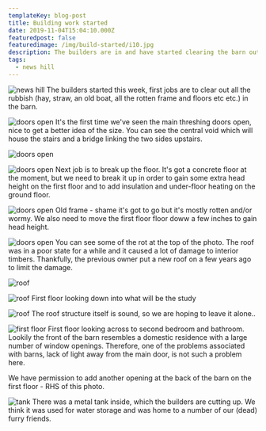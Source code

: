 ```yaml
---
templateKey: blog-post
title: Building work started
date: 2019-11-04T15:04:10.000Z
featuredpost: false
featuredimage: /img/build-started/i10.jpg
description: The builders are in and have started clearing the barn out.
tags:
  - news hill
---
```

![news hill](/img/build-started/i10.jpg)
The builders started this week, first jobs are to clear out all the rubbish (hay, straw, an old boat, all the rotten frame and floors etc etc.) in the barn.


![doors open](/img/build-started/i1.jpg)
It's the first time we've seen the main threshing doors open, nice to get a better idea of the size. You can see the central void which will house the stairs and a bridge linking the two sides upstairs.


![doors open](/img/build-started/i2.jpg)

![doors open](/img/build-started/i3.jpg)
Next job is to break up the floor. It's got a concrete floor at the moment, but we need to break it up in order to gain some extra head height on the first floor and to add insulation and under-floor heating on the ground floor.

![doors open](/img/build-started/i4.jpg)
Old frame - shame it's got to go but it's mostly rotten and/or wormy. We also need to move the first floor floor doww a few inches to gain head height.

![doors open](/img/build-started/i5.jpg)
You can see some of the rot at the top of the photo. The roof was in a poor state for a while and it caused a lot of damage to interior timbers. Thankfully, the previous owner put a new roof on a few years ago to limit the damage.

![roof](/img/build-started/i6.jpg)

![roof](/img/build-started/i7.jpg)
First floor looking down into what will be the study

![roof](/img/build-started/i8.jpg)
The roof structure itself is sound, so we are hoping to leave it alone..

![first floor](/img/build-started/i9.jpg)
First floor looking across to second bedroom and bathroom. Lookily the front of the barn resembles a domestic residence with a large number of window openings. Therefore, one of the problems associated with barns, lack of light away from the main door, is not such a problem here. 

We have permission to add another opening at the back of the barn on the first floor - RHS of this photo. 

![tank](/img/build-started/i10.jpg)
There was a metal tank inside, which the builders are cutting up. We think it was used for water storage and was home to a number of our (dead) furry friends.